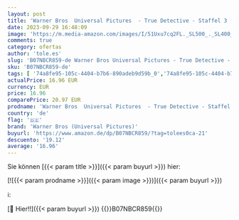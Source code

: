 ```yaml
---
layout: post
title: 'Warner Bros  Universal Pictures  - True Detective - Staffel 3 [Blu-ray]'
date: 2023-09-29 16:48:09
image: 'https://m.media-amazon.com/images/I/51Uxu7cq2FL._SL500_._SL400_.jpg'
comments: true
category: ofertas
author: 'tole.es'
slug: 'B07NBCR859-de Warner Bros Universal Pictures - True Detective - Staffel...'
sku: 'B07NBCR859-de'
tags: [ '74a8fe95-105c-4404-b7b6-890adeb9d59b_0','74a8fe95-105c-4404-b7b6-890adeb9d59b_4101','Arborist Merchandising Root','Blu-Ray','Blu-ray','Box-Sets','DVD & Blu-ray','Drama','Featured Categories','Krimi','Self Service','Serien & TV-Produktionen','Serien: 3 für 2','Shops','Special Features Stores','Thriller','warner bros (universal pictures)','🇩🇪', ]
actualPrice: 16.96 EUR
currency: EUR
price: 16.96
comparePrice: 20.97 EUR
prodname: 'Warner Bros  Universal Pictures  - True Detective - Staffel 3 [Blu-ray]'
country: 'de'
flag: '🇩🇪'
brand: 'Warner Bros (Universal Pictures)'
buyurl: 'https://www.amazon.de/dp/B07NBCR859/?tag=tolees0ca-21'
descuento: '19.12'
average: '16.96'
---
```


Sie können [{{< param title >}}]({{< param buyurl >}}) hier:

[![{{< param prodname >}}]({{< param image >}})]({{< param buyurl >}})

ℹ️:


[🛒 Hier!!]({{< param buyurl >}})
{{<world>}}B07NBCR859{{</world>}}
